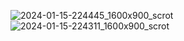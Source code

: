 ![2024-01-15-224445_1600x900_scrot](https://github.com/yazoink/laptop-dotfiles/assets/98802603/7fef2e1c-dffe-41ac-99d2-670c7f1851b0)
![2024-01-15-224311_1600x900_scrot](https://github.com/yazoink/laptop-dotfiles/assets/98802603/69cb8cad-75a4-4df4-9895-3f376decd766)
